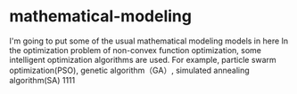 # mathematical-modeling
I'm going to put some of the usual mathematical modeling models in here
In the optimization problem of non-convex function optimization, some intelligent optimization algorithms are used.
For example, particle swarm optimization(PSO), genetic algorithm（GA）, simulated annealing algorithm(SA)
1111